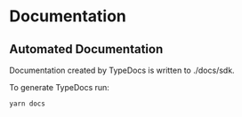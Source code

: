 # Documentation

## Automated Documentation

Documentation created by TypeDocs is written to ./docs/sdk.

To generate TypeDocs run:

```
yarn docs
```
